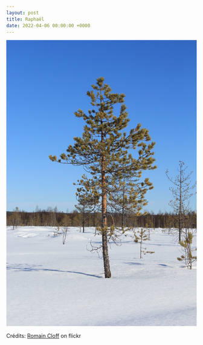 ```yaml
---
layout: post
title: Raphaël
date: 2022-04-06 00:00:00 +0000
---
```


![Raphaël](/images/2022-04-06.jpg)

Crédits: [Romain Cloff](https://www.flickr.com/people/romaincloff/) on flickr
